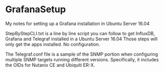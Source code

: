 # GrafanaSetup
My notes for setting up a Grafana installation in Ubuntu Server 16.04

StepByStepCLI.txt is a line by line script you can follow to get InfluxDB, Grafana and Telegraf installed in a Ubuntu Server 16.04  Those steps will only get the apps installed.  No configuration.

The Telegraf.conf file is a sample of the SNMP portion when configuring multiple SNMP targets running different versions.  Specifically, it includes the OIDs for Nutanix CE and Ubiquiti ER-X.
